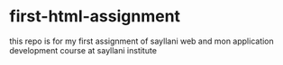 # first-html-assignment
this repo is for my first assignment of sayllani web and mon application development course at sayllani institute
